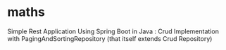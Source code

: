 # maths
Simple Rest Application Using Spring Boot in Java : Crud Implementation with PagingAndSortingRepository (that itself extends Crud Repository)
